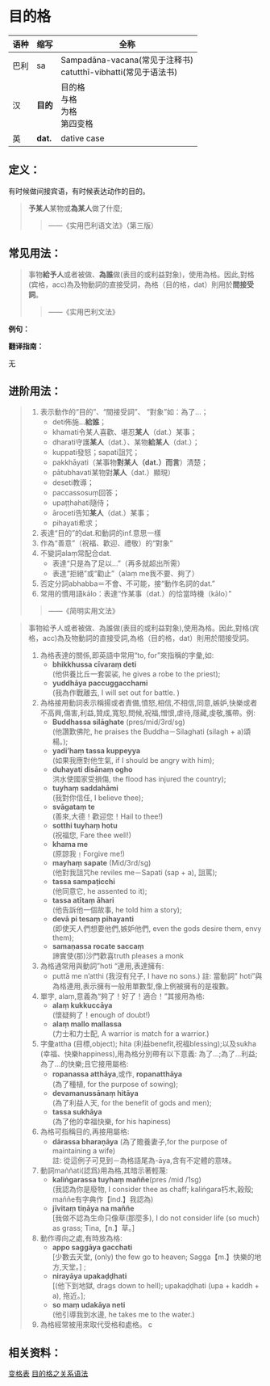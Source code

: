# 目的格

|语种|缩写|全称|
|-|-|-|
|巴利|sa|Sampadāna-vacana\(常见于注释书\)<br>catutthī-vibhatti\(常见于语法书\)|
|汉|**目的**|目的格<br>与格<br>为格<br>第四变格|
|英|**dat.**|dative case|

## 定义：

有时候做间接宾语，有时候表达动作的目的。

> **予某人**某物或**為某人**做了什麼;
>
> > ——《实用巴利语文法》（第三版）

## 常见用法：

>事物**給予人**或者被做、**為誰**做(表目的或利益對象)，使用為格。因此,對格(宾格，acc)為及物動詞的直接受詞，為格（目的格，dat）則用於**間接受詞**。
>>——《实用巴利文法》

**例句：**

**翻译指南：**

无

## 进阶用法：

>1. 表示動作的“目的”、“間接受詞”、 “對象”如：為了…；
>		- deti佈施…**給誰**；
>		- khamati令某人喜歡、堪忍**某人**（dat.）某事；
>		- dharati守護**某人**（dat.）、某物**給某人**（dat.）；
>		- kuppati發怒；sapati詛咒；
>		- pakkhāyati（某事物**對某人（dat.）而言**）清楚；
>		- pātubhavati某物對**某人**（dat.）顯現）
>		- deseti教導；
>		- paccassosuṃ回答；
>		- upaṭṭhahati隨侍；
>		- āroceti告知**某人**（dat.）某事；
>		- pihayati希求；
>2. 表達“目的”的dat.和動詞的inf.意思一樣
>3. 作為“善意”（祝福、歡迎、禮敬）的“對象” 
>4. 不變詞alaṃ常配合dat.
>		- 表達“只是為了足以…”（再多就超出所需）
>		- 表達“拒絕”或“勸止”（alaṃ me我不要、夠了）
>5. 否定分詞abhabba＝不會、不可能，接“動作名詞的dat.” 
>6. 常用的慣用語kālo：表達“作某事（dat.）的恰當時機（kālo）”
>>——《简明实用文法》


>事物給予人或者被做、為誰做(表目的或利益對象),使用為格。因此,對格(宾格，acc)為及物動詞的直接受詞,為格（目的格，dat）則用於間接受詞。
>1. 為格表達的關係,即英語中常用“to, for”來指稱的字彙,如: 
>     - **bhikkhussa cīvaraṃ deti**<br>(他供養比丘一套袈裟, he gives a robe to the priest); 
>     - **yuddhāya paccuggacchami** <br>(我為作戰離去, I will set out for battle. )
>2. 為格接用動詞表示稱揚或者責備,憤怒,相信,不相信,同意,嫉妒,快樂或者不高興,傷害,利益,贊成,寬恕,問候,祝福,憎恨,虐待,隱藏,虔敬,攜帶。例: 
>	   - **Buddhassa silāghate** (pres/mid/3rd/sg)<br>(他讚歎佛陀, he praises the Buddha－Silaghati (silagh + a)頌楊。); 
>	   - **yadi’haṃ tassa kuppeyya**<br>(如果我應對他生氣, if I should be angry with him); 
>	   - **duhayati disānaṃ ogho**<br>洪水使國家受損傷, the flood has injured the country); 
>	   - **tuyhaṃ saddahāmi**<br>(我對你信任, I believe thee); 
>      - **svāgataṃ te**<br>(善來,大德！歡迎您！Hail to thee!) 
>      - **sotthi tuyhaṃ hotu**<br>(祝福您, Fare thee well!) 
>      - **khama me**<br>(原諒我﹗Forgive me!) 
>      - **mayhaṃ sapate** (Mid/3rd/sg)<br>(他對我詛咒he reviles me－Sapati (sap + a), 詛罵); 
>      - **tassa sampaṭicchi**<br>(他同意它, he assented to it); 
>      - **tassa atītaṃ āhari**<br>(他告訴他一個故事, he told him a story); 
>      - **devā pi tesaṃ pihayanti**<br>(即使天人們想要他們,嫉妒他們, even the gods desire them, envy them);
>      - **samaṇassa rocate saccaṃ**<br>諦實使(那)沙門歡喜truth pleases a monk
>3. 為格通常用與動詞”hoti “連用,表達擁有: 
>      - puttā me n’atthi (我沒有兒子, I have no sons.) 註: 當動詞” hoti”與為格連用,表示擁有一般用單數型,像上例被擁有的是複數。
>4. 單字, alaṃ,意義為“夠了！好了！適合！”其接用為格:
>      - **alaṃ kukkuccāya**<br>(懷疑夠了！enough of doubt!)
>      - **alaṃ mallo mallassa**<br>(力士和力士配, A warrior is match for a warrior.)
>5. 字彙attha (目標,object); hita (利益benefit,祝福blessing);以及sukha (幸福、快樂happiness),用為格分別帶有以下意義: 為了...;為了...利益; 為了...的快樂;且它接用屬格: 
>      - **ropanassa atthāya**,或作, **ropanatthāya**<br>(為了種植, for the purpose of sowing);
>      - **devamanussānaṃ hitāya**<br>(為了利益人天, for the benefit of gods and men); 
>      - **tassa sukhāya**<br>(為了他的幸福快樂, for his hapiness)
>6. 為格可指稱目的,再接用屬格: 
>      - **dārassa bharaṇāya** (為了贍養妻子,for the purpose of maintaining a wife)<br>註: 從這例子可見到－為格語尾為-āya,含有不定體的意味。
>7. 動詞maññati(認爲)用為格,其暗示著輕蔑: 
>	   - **kaliṅgarassa tuyhaṃ maññe**(pres /mid /1sg)<br>(我認為你是廢物, I consider thee as chaff; kaliṅgara朽木,穀殼; maññe有字典作【ind.】我認為)
>	   - **jīvitaṃ tiṇāya na maññe**<br>[我做不認為生命只像草(那麼多), I do not consider life (so much) as grass; Tina,【n.】草。]
>8. 動作導向之處,有時放為格: 
>	   - **appo saggāya gacchati**<br>[少數去天堂, (only) the few go to heaven; Sagga【m.】快樂的地方,天堂。] ;
>	   - **nirayāya upakaḍḍhati**<br>[(他下到地獄, drags down to hell); upakaḍḍhati (upa + kaddh + a), 拖近。]; 
>	   - **so maṃ udakāya neti**<br>(他引導我到水邊, he takes me to the water.)
>9. 為格經常被用來取代受格和處格。
c


## 相关资料：

[变格表](ending-table.md)
[目的格之关系语法](../basic-relation/dat.md)
